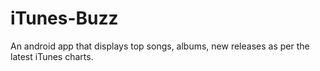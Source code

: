 iTunes-Buzz
===========

An android app that displays top songs, albums, new releases as per the latest iTunes charts.
